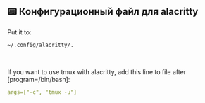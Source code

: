 ## 📟 Конфигурационный файл для alacritty

<p>Put it to:</p> 

```bash
~/.config/alacritty/.
```

<br />

<p>
    If you want to use tmux with alacritty, add this line to file after 
    [program=/bin/bash]:
</p>

```yaml
args=["-c", "tmux -u"]
``` 
